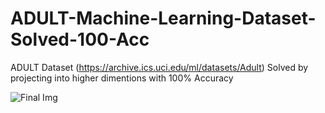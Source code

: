 # ADULT-Machine-Learning-Dataset-Solved-100-Acc
ADULT Dataset (https://archive.ics.uci.edu/ml/datasets/Adult) Solved by projecting into higher dimentions with 100% Accuracy

![Final Img](https://user-images.githubusercontent.com/46214838/60877071-b3def300-a25a-11e9-8aac-5ae30ed025de.png)


